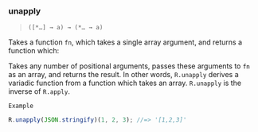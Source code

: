 ### unapply

> ```([*…] → a) → (*… → a)```

Takes a function `fn`, which takes a single array argument, and returns a function which:

Takes any number of positional arguments, passes these arguments to `fn` as an array, and returns the result.
In other words, `R.unapply` derives a variadic function from a function which takes an array. `R.unapply` is the inverse of `R.apply`.

`Example`

```js
R.unapply(JSON.stringify)(1, 2, 3); //=> '[1,2,3]'
```